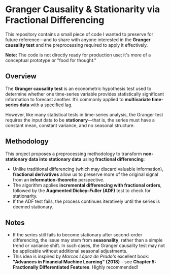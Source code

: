 # Granger Causality & Stationarity via Fractional Differencing

This repository contains a small piece of code I wanted to preserve for future reference—and to share with anyone interested in the **Granger causality test** and the preprocessing required to apply it effectively.

**Note:** The code is not directly ready for production use; it's more of a conceptual prototype or "food for thought."

## Overview

The **Granger causality test** is an econometric hypothesis test used to determine whether one time-series variable provides statistically significant information to forecast another. It’s commonly applied to **multivariate time-series data** with a specified lag.

However, like many statistical tests in time-series analysis, the Granger test requires the input data to be **stationary**—that is, the series must have a constant mean, constant variance, and no seasonal structure.

## Methodology

This project proposes a preprocessing methodology to transform **non-stationary data into stationary data** using **fractional differencing**:

* Unlike traditional differencing (which may discard valuable information), **fractional derivatives** allow us to preserve more of the original signal from an **information-theoretic** perspective.
* The algorithm applies **incremental differencing with fractional orders**, followed by the **Augmented Dickey–Fuller (ADF)** test to check for stationarity.
* If the ADF test fails, the process continues iteratively until the series is deemed stationary.

## Notes

* If the series still fails to become stationary after second-order differencing, the issue may stem from **seasonality**, rather than a simple trend or variance shift. In such cases, the Granger causality test may not be applicable without additional seasonal adjustments.
* This idea is inspired by *Marcos López de Prado's* excellent book:
  **"Advances in Financial Machine Learning" (2018)** – see **Chapter 5: Fractionally Differentiated Features**. Highly recommended!
